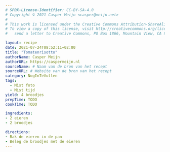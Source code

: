 ```yaml
---
# SPDX-License-Identifier: CC-BY-SA-4.0
# Copyright © 2021 Casper Meijn <casper@meijn.net>
# 
# This work is licensed under the Creative Commons Attribution-ShareAlike 4.0 International License. 
# To view a copy of this license, visit http://creativecommons.org/licenses/by-sa/4.0/ or 
#   send a letter to Creative Commons, PO Box 1866, Mountain View, CA 94042, USA.

layout: recipe
date: 2021-07-24T08:52:11+02:00
title: "Tomatenrisotto"
authorName: Casper Meijn
authorURL: https://caspermeijn.nl
sourceName: # Naam van de bron van het recept
sourceURL: # Website van de bron van het recept
category: NogInTeVullen
tags:
  - Mist foto
  - Mist tijd
yield: 4 broodjes
prepTime: TODO
cookTime: TODO 

ingredients:
- 2 eieren
- 2 broodjes

directions:
- Bak de eieren in de pan
- Beleg de broodjes met de eieren
---
```

